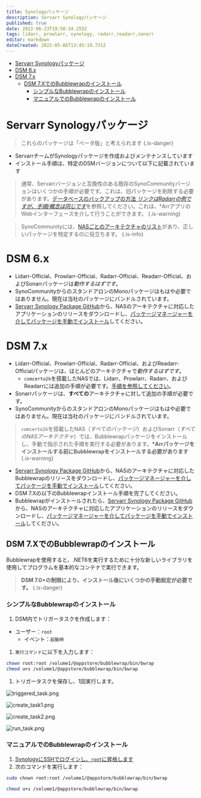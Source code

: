 ```yaml
---
title: Synologyパッケージ
description: Servarr Synologyパッケージ
published: true
date: 2022-06-23T19:58:34.255Z
tags: lidarr, prowlarr, synology, radarr,readarr,sonarr
editor: markdown
dateCreated: 2022-05-06T13:45:19.731Z
---
```


- [Servarr Synologyパッケージ](#servarr-synology-packages)
- [DSM 6.x](#dsm-6x)
- [DSM 7.x](#dsm-7x)
  - [DSM 7.XでのBubblewrapのインストール](#bubblewrap-installation-on-dsm-7x)
    - [シンプルなBubblewrapのインストール](#simple-bubblewrap-installation)
    - [マニュアルでのBubblewrapのインストール](#manual-bubblewrap-installation)

# Servarr Synologyパッケージ

> これらのパッケージは「ベータ版」と考えられます
{.is-danger}

- ServarrチームがSynologyパッケージを作成およびメンテナンスしています
- インストール手順は、特定のDSMバージョンについて以下に記載されています

> 通常、Servarrバージョンと互換性のある既存のSynoCommunityバージョンはいくつかの手順が必要です。これは、旧パッケージを削除する必要があります。[データベースのバックアップの方法 *リンクはRadarrの例ですが、手順/概念は同じです*](/radarr/faq#how-do-i-backuprestore-radarr)を参照してください。これは、\*ArrアプリのWebインターフェースを介して行うことができます。
{.is-warning}

> SynoCommunityには、[NASごとのアーキテクチャのリスト](https://github.com/SynoCommunity/spksrc/wiki/Architecture-per-Synology-model)があり、正しいパッケージを特定するのに役立ちます。
{.is-info}

# DSM 6.x

- Lidarr-Official、Prowlarr-Official、Radarr-Official、Readarr-Official、およびSonarrパッケージは*動作するはずです*。
- SynoCommunityからのスタンドアロンのMonoパッケージはもはや必要ではありません。現在は当社のパッケージにバンドルされています。
- [Servarr Synology Package GitHub](https://github.com/Servarr/spksrc/releases)から、NASのアーキテクチャに対応したアプリケーションのリリースをダウンロードし、[パッケージマネージャーを介してパッケージを手動でインストール](https://kb.synology.com/en-us/DSM/tutorial/How_to_install_applications_with_Package_Center#x_anchor_id6)してください。

# DSM 7.x

- Lidarr-Official、Prowlarr-Official、Radarr-Official、およびReadarr-Officialパッケージは、ほとんどのアーキテクチャで*動作するはずです*。
  - `comcerto2k`を搭載したNASでは、Lidarr、Prowlarr、Radarr、およびReadarrには追加の手順が必要です。[手順を参照してください](#bubblewrap-installation-on-dsm-7x)。
- Sonarrパッケージは、**すべての**アーキテクチャに対して追加の手順が必要です。
- SynoCommunityからのスタンドアロンのMonoパッケージはもはや必要ではありません。現在は当社のパッケージにバンドルされています。

> `comcerto2k`を搭載したNAS（*すべてのパッケージ*）およびSonarr（*すべてのNASアーキテクチャ*）では、Bubblewrapパッケージをインストールし、手動で指示された手順を実行する必要があります。**\*Arrパッケージをインストールする前にBubblewrapをインストールする必要があります**
{.is-warning}

- [Servarr Synology Package GitHub](https://github.com/Servarr/spksrc/releases)から、NASのアーキテクチャに対応したBubblewrapのリリースをダウンロードし、[パッケージマネージャーを介してパッケージを手動でインストール](https://kb.synology.com/en-us/DSM/tutorial/How_to_install_applications_with_Package_Center#x_anchor_id6)してください。
- DSM 7.Xの以下のBubblewrapインストール手順を完了してください。
- Bubblewrapがインストールされたら、[Servarr Synology Package GitHub](https://github.com/Servarr/spksrc/releases)から、NASのアーキテクチャに対応したアプリケーションのリリースをダウンロードし、[パッケージマネージャーを介してパッケージを手動でインストール](https://kb.synology.com/en-us/DSM/tutorial/How_to_install_applications_with_Package_Center#x_anchor_id6)してください。

## DSM 7.XでのBubblewrapのインストール

Bubblewrapを使用すると、.NET6を実行するために十分な新しいライブラリを使用してプログラムを基本的なコンテナで実行できます。

> **DSM 7.0+の制限により、インストール後にいくつかの手動設定が必要です。**
{.is-danger}

### シンプルなBubblewrapのインストール

1. DSM内でトリガータスクを作成します：

- ユーザー：`root`
  - イベント：`起動時`

1. `実行コマンド`に以下を入力します：

```bash
chown root:root /volume1/@appstore/bubblewrap/bin/bwrap
chmod u+s /volume1/@appstore/bubblewrap/bin/bwrap
```

1. トリガータスクを保存し、1回実行します。

![triggered_task.png](/assets/synology/triggered_task.png)

![create_task1.png](/assets/synology/create_task1.png)

![create_task2.png](/assets/synology/create_task2.png)

![run_task.png](/assets/synology/run_task.png)

### マニュアルでのBubblewrapのインストール

1. [SynologyにSSHでログインし、`root`に昇格します](https://kb.synology.com/en-global/DSM/tutorial/How_to_login_to_DSM_with_root_permission_via_SSH_Telnet)
1. 次のコマンドを実行します：

```bash
sudo chown root:root /volume1/@appstore/bubblewrap/bin/bwrap
```

```bash
chmod u+s /volume1/@appstore/bubblewrap/bin/bwrap
```